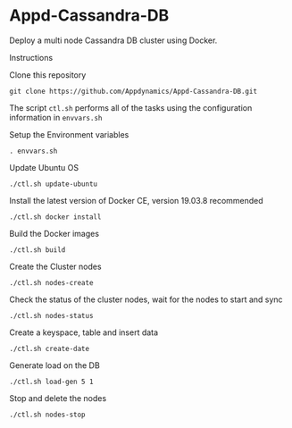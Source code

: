 # Appd-Cassandra-DB

Deploy a multi node Cassandra DB cluster using Docker.

Instructions

Clone this repository

`git clone https://github.com/Appdynamics/Appd-Cassandra-DB.git`

The script `ctl.sh` performs all of the tasks using the configuration information in `envvars.sh`

Setup the Environment variables

`. envvars.sh`

Update Ubuntu OS

`./ctl.sh update-ubuntu`

Install the latest version of Docker CE, version 19.03.8 recommended

`./ctl.sh docker install`

Build the Docker images

`./ctl.sh build`

Create the Cluster nodes

`./ctl.sh nodes-create`

Check the status of the cluster nodes, wait for the nodes to start and sync

`./ctl.sh nodes-status`

Create a keyspace, table and insert data

`./ctl.sh create-date`

Generate load on the DB

`./ctl.sh load-gen 5 1`

Stop and delete the nodes

`./ctl.sh nodes-stop`
